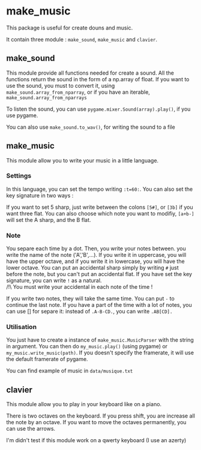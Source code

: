 make_music
=========


This package is useful for create douns and music.

It contain three module : `make_sound`, `make_music` and `clavier`.


make_sound
----------

This module provide all functions needed for create a sound. All the functions return the sound in the form of a np.array of float.
If you want to use the sound, you must to convert it, using `make_sound.array_from_nparray`,
or if you have an iterable, `make_sound.array_from_nparrays`

To listen the sound, you can use `pygame.mixer.Sound(array).play()`, if you use pygame.

You can also use `make_sound.to_wav()`, for writing the sound to a file


make_music
----------

This module allow you to write your music in a little language.

### Settings

In this language, you can set the tempo writing `:t=60:`.
You can also set the key signature in two ways : 

If you want to set 5 sharp, just write between the colons `[5#]`, or `[3b]` if you want three flat.
You can also choose which note you want to modifiy, `[a+b-]` will set the A sharp, and the B flat.

### Note

You separe each time by a dot.
Then, you write your notes between.
you write the name of the note ('A','B',...).
If you write it in uppercase, you will have the upper octave, and if you write it in lowercase, you will have the lower octave.
You can put an accidental sharp simply by writing `#` just before the note, but you can't put an accidental flat.
If you have set the key signature, you can write  `!` as a natural.  
/!\\ You must write your accidental in each note of the time !

If you write two notes, they will take the same time.
You can put `-` to continue the last note. If you have a part of the time with a lot of notes, you can use [] for separe it:
instead of `.A-B-CD.`, you can write `.AB[CD].`

### Utilisation

You just have to create a instance of `make_music.MusicParser` with the string in argument. You can then do `my_music.play()` (using pygame)
or `my_music.write_music(path)`. If you doesn't specify the framerate, it will use the default framerate of pygame.

You can find example of music in `data/musique.txt`

clavier
----

This module allow you to play in your keyboard like on a piano.

There is two octaves on the keyboard. If you press shift, you are increase all the note by an octave.
If you want to move the octaves permanently, you can use the arrows.

I'm didn't test if this module work on a qwerty keyboard (I use an azerty)